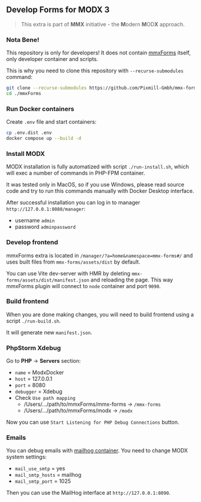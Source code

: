Develop Forms for MODX 3
---

> This extra is part of **MMX** initiative - the **M**odern **M**OD**X** approach.

### Nota Bene!

This repository is only for developers! It does not contain [mmxForms][mmx-forms] itself, 
only developer container and scripts.

This is why you need to clone this repository with `--recurse-submodules` command:
```sh
git clone --recurse-submodules https://github.com/Pixmill-Gmbh/mmx-forms.git ./mmxForms
cd ./mmxForms
```

### Run Docker containers

Create `.env` file and start containers:
```sh
cp .env.dist .env
docker compose up --build -d
```

### Install MODX

MODX installation is fully automatized with script `./run-install.sh`, which will exec a number of commands in
PHP-FPM container. 

It was tested only in MacOS, so if you use Windows, please read source code and try to run this commands manually with 
Docker Desktop interface.

After successful installation you can log in to manager `http://127.0.0.1:8080/manager`:
- username `admin` 
- password `adminpassword`

### Develop frontend

mmxForms extra is located in `/manager/?a=home&namespace=mmx-forms#/` and uses built files from `mmx-forms/assets/dist`
by default.

You can use Vite dev-server with HMR by deleting `mmx-forms/assets/dist/manifest.json` and reloading the page.
This way mmxForms plugin will connect to `node` container and port `9090`.

### Build frontend

When you are done making changes, you will need to build frontend using a script `./run-build.sh`.

It will generate new `manifest.json`.

### PhpStorm Xdebug

Go to **PHP** -> **Servers** section:

- `name` = ModxDocker
- `host` = 127.0.0.1
- `port` = 8080
- `debugger` = Xdebug
- Check `Use path mapping`
  - /Users/.../path/to/mmxForms/mmx-forms -> `/mmx-forms`
  - /Users/.../path/to/mmxForms/modx -> `/modx`

Now you can use `Start Listening for PHP Debug Connections` button.

### Emails

You can debug emails with [mailhog container][MailHog]. You need to change MODX system settings:
- `mail_use_smtp` = yes
- `mail_smtp_hosts` = mailhog
- `mail_smtp_port` = 1025

Then you can use the MailHog interface at `http://127.0.0.1:8090`. 

[mmx-forms]: https://github.com/bezumkin/mmx-forms
[mailhog]: https://github.com/mailhog/MailHog